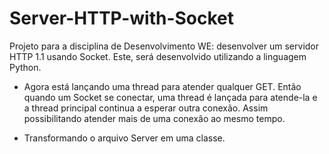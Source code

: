 # Server-HTTP-with-Socket

Projeto para a disciplina de Desenvolvimento WE: desenvolver um servidor HTTP 1.1 usando Socket. Este, será desenvolvido utilizando a linguagem Python.


- Agora está lançando uma thread para atender qualquer GET. Então quando um Socket se conectar, uma thread é lançada para atende-la e a thread principal continua a esperar outra conexão. Assim possibilitando atender mais de uma conexão ao mesmo tempo.

- Transformando o arquivo Server em uma classe.
